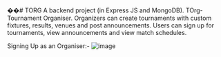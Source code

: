 ��#   T O R G 
 
A backend project (in Express JS and MongoDB). TOrg-Tournament Organiser. Organizers can create tournaments with custom fixtures, results, venues and post announcements. Users can sign up for tournaments, view announcements and view match schedules.

Signing Up as an Organiser:- 
![image](https://github.com/user-attachments/assets/d9d869c3-325d-4fa5-aafb-dc9ab17a77c0)

 

